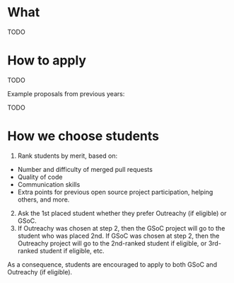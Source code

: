# What

TODO

# How to apply

TODO

Example proposals from previous years:

TODO

# How we choose students

1. Rank students by merit, based on:
 - Number and difficulty of merged pull requests
 - Quality of code
 - Communication skills
 - Extra points for previous open source project participation, helping others, and more.
2. Ask the 1st placed student whether they prefer Outreachy (if eligible) or GSoC.
3. If Outreachy was chosen at step 2, then the GSoC project will go to the student who was placed 2nd. If GSoC was chosen at step 2, then the Outreachy project will go to the 2nd-ranked student if eligible, or 3rd-ranked student if eligible, etc.

As a consequence, students are encouraged to apply to both GSoC and Outreachy (if eligible).